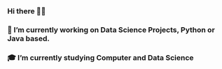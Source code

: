 ### Hi there 👋👾

### 🔭 I’m currently working on Data Science Projects, Python or Java based.
### 🎓 I’m currently studying Computer and Data Science 

